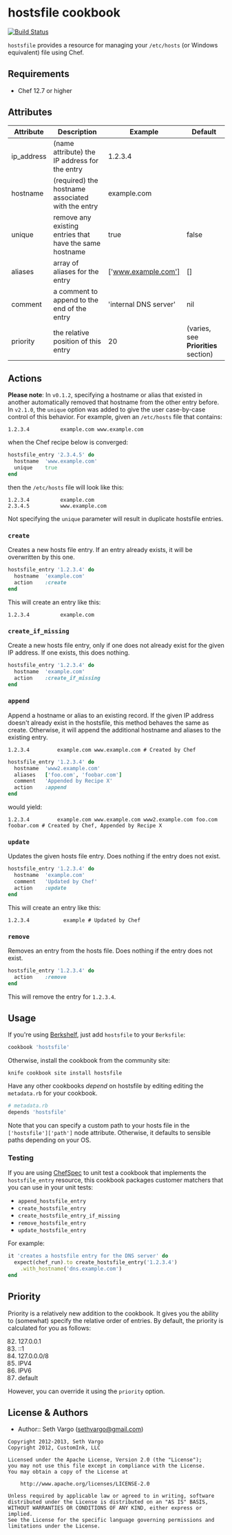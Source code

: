 # hostsfile cookbook

[![Build Status](https://travis-ci.org/customink-webops/hostsfile.svg?branch=master)](https://travis-ci.org/customink-webops/hostsfile)

`hostsfile` provides a resource for managing your `/etc/hosts` (or Windows equivalent) file using Chef.

## Requirements

- Chef 12.7 or higher

## Attributes

Attribute  | Description                                             | Example               | Default
---------- | ------------------------------------------------------- | --------------------- | ------------------------------------
ip_address | (name attribute) the IP address for the entry           | 1.2.3.4               |
hostname   | (required) the hostname associated with the entry       | example.com           |
unique     | remove any existing entries that have the same hostname | true                  | false
aliases    | array of aliases for the entry                          | ['www.example.com']   | []
comment    | a comment to append to the end of the entry             | 'internal DNS server' | nil
priority   | the relative position of this entry                     | 20                    | (varies, see **Priorities** section)

## Actions

**Please note**: In `v0.1.2`, specifying a hostname or alias that existed in another automatically removed that hostname from the other entry before. In `v2.1.0`, the `unique` option was added to give the user case-by-case control of this behavior. For example, given an `/etc/hosts` file that contains:

```
1.2.3.4          example.com www.example.com
```

when the Chef recipe below is converged:

```ruby
hostsfile_entry '2.3.4.5' do
  hostname  'www.example.com'
  unique    true
end
```

then the `/etc/hosts` file will look like this:

```
1.2.3.4          example.com
2.3.4.5          www.example.com
```

Not specifying the `unique` parameter will result in duplicate hostsfile entries.

### `create`

Creates a new hosts file entry. If an entry already exists, it will be overwritten by this one.

```ruby
hostsfile_entry '1.2.3.4' do
  hostname  'example.com'
  action    :create
end
```

This will create an entry like this:

```
1.2.3.4          example.com
```

### `create_if_missing`

Create a new hosts file entry, only if one does not already exist for the given IP address. If one exists, this does nothing.

```ruby
hostsfile_entry '1.2.3.4' do
  hostname  'example.com'
  action    :create_if_missing
end
```

### `append`

Append a hostname or alias to an existing record. If the given IP address doesn't already exist in the hostsfile, this method behaves the same as create. Otherwise, it will append the additional hostname and aliases to the existing entry.

```
1.2.3.4         example.com www.example.com # Created by Chef
```

```ruby
hostsfile_entry '1.2.3.4' do
  hostname  'www2.example.com'
  aliases   ['foo.com', 'foobar.com']
  comment   'Appended by Recipe X'
  action    :append
end
```

would yield:

```
1.2.3.4         example.com www.example.com www2.example.com foo.com foobar.com # Created by Chef, Appended by Recipe X
```

### `update`

Updates the given hosts file entry. Does nothing if the entry does not exist.

```ruby
hostsfile_entry '1.2.3.4' do
  hostname  'example.com'
  comment   'Updated by Chef'
  action    :update
end
```

This will create an entry like this:

```
1.2.3.4           example # Updated by Chef
```

### `remove`

Removes an entry from the hosts file. Does nothing if the entry does not exist.

```ruby
hostsfile_entry '1.2.3.4' do
  action    :remove
end
```

This will remove the entry for `1.2.3.4`.

## Usage

If you're using [Berkshelf](http://berkshelf.com/), just add `hostsfile` to your `Berksfile`:

```ruby
cookbook 'hostsfile'
```

Otherwise, install the cookbook from the community site:

```
knife cookbook site install hostsfile
```

Have any other cookbooks _depend_ on hostsfile by editing editing the `metadata.rb` for your cookbook.

```ruby
# metadata.rb
depends 'hostsfile'
```

Note that you can specify a custom path to your hosts file in the `['hostsfile']['path']` node attribute. Otherwise, it defaults to sensible paths depending on your OS.

### Testing

If you are using [ChefSpec](https://github.com/sethvargo/chefspec) to unit test a cookbook that implements the `hostsfile_entry` resource, this cookbook packages customer matchers that you can use in your unit tests:

- `append_hostsfile_entry`
- `create_hostsfile_entry`
- `create_hostsfile_entry_if_missing`
- `remove_hostsfile_entry`
- `update_hostsfile_entry`

For example:

```ruby
it 'creates a hostsfile entry for the DNS server' do
  expect(chef_run).to create_hostsfile_entry('1.2.3.4')
    .with_hostname('dns.example.com')
end
```

## Priority

Priority is a relatively new addition to the cookbook. It gives you the ability to (somewhat) specify the relative order of entries. By default, the priority is calculated for you as follows:

82. 127.0.0.1
81. ::1
80. 127.0.0.0/8
60. IPV4
20. IPV6
00. default

However, you can override it using the `priority` option.

## License & Authors

- Author:: Seth Vargo (sethvargo@gmail.com)

```text
Copyright 2012-2013, Seth Vargo
Copyright 2012, CustomInk, LLC

Licensed under the Apache License, Version 2.0 (the "License");
you may not use this file except in compliance with the License.
You may obtain a copy of the License at

    http://www.apache.org/licenses/LICENSE-2.0

Unless required by applicable law or agreed to in writing, software
distributed under the License is distributed on an "AS IS" BASIS,
WITHOUT WARRANTIES OR CONDITIONS OF ANY KIND, either express or implied.
See the License for the specific language governing permissions and
limitations under the License.
```
